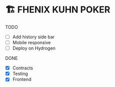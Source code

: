 # 🏗 FHENIX KUHN POKER

TODO

- [ ] Add history side bar
- [ ] Mobile responsive
- [ ] Deploy on Hydrogen

DONE

- [x] Contracts
- [x] Testing
- [x] Frontend
